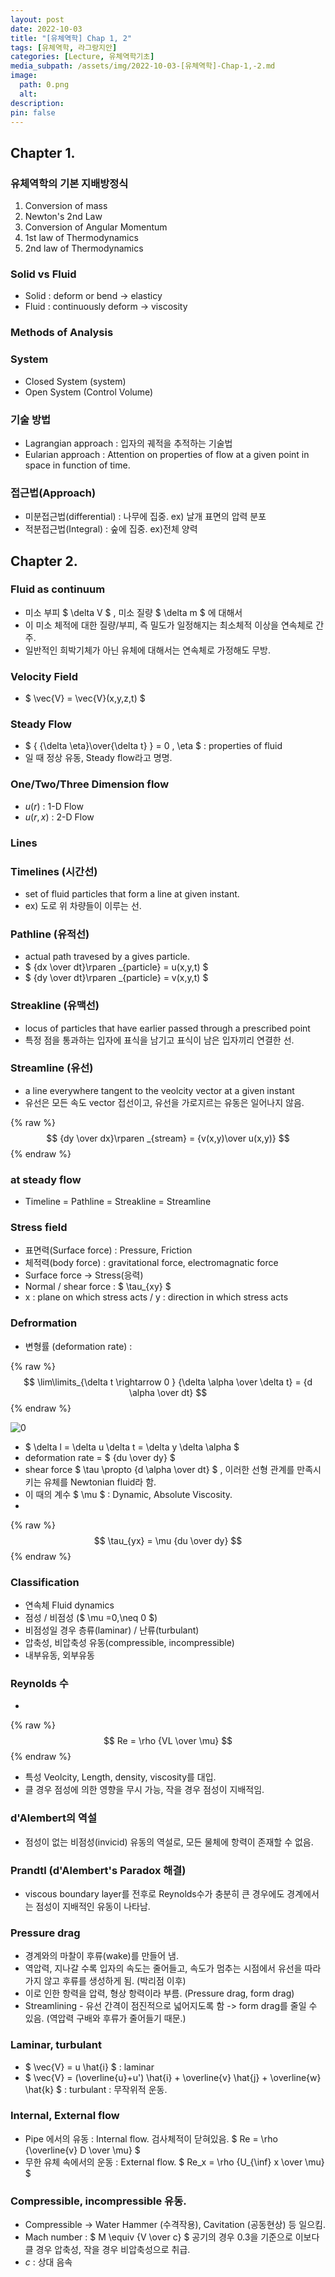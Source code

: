 ```yaml
---
layout: post
date: 2022-10-03
title: "[유체역학] Chap 1, 2"
tags: [유체역학, 라그랑지안]
categories: [Lecture, 유체역학기초]
media_subpath: /assets/img/2022-10-03-[유체역학]-Chap-1,-2.md
image:
  path: 0.png
  alt:  
description:  
pin: false
---
```



## Chapter 1.


### 유체역학의 기본 지배방정식

1. Conversion of mass
2. Newton's 2nd Law
3. Conversion of Angular Momentum
4. 1st law of Thermodynamics
5. 2nd law of Thermodynamics

### Solid vs Fluid

- Solid : deform or bend -> elasticy
- Fluid : continuously deform -> viscosity

### Methods of Analysis


### System

- Closed System (system)
- Open System (Control Volume)

### 기술 방법

- Lagrangian approach : 입자의 궤적을 추적하는 기술법
- Eularian approach : Attention on properties of flow at a given point in space in function of time.

### 접근법(Approach)

- 미분접근법(differential) : 나무에 집중. ex) 날개 표면의 압력 분포
- 적분접근법(Integral) : 숲에 집중. ex)전체 양력

## Chapter 2.


### Fluid as continuum

- 미소 부피 $ \delta V $ , 미소 질량 $ \delta m $ 에 대해서
- 이 미소 체적에 대한 질량/부피, 즉 밀도가 일정해지는 최소체적 이상을 연속체로 간주.
- 일반적인 희박기체가 아닌 유체에 대해서는 연속체로 가정해도 무방.

### Velocity Field

- $ \vec{V} = \vec{V}(x,y,z,t) $

### Steady Flow

- $ { {\delta \eta}\over{\delta t} } = 0 , \eta $ : properties of fluid
- 일 때 정상 유동, Steady flow라고 명명.

### One/Two/Three Dimension flow

- $u(r)$ : 1-D Flow
- $u(r,x)$ : 2-D Flow

### Lines


### Timelines (시간선)

- set of fluid particles that form a line at given instant.
- ex) 도로 위 차량들이 이루는 선.

### Pathline (유적선)

- actual path travesed by a gives particle.
- $ {dx \over dt}\rparen _{particle} = u(x,y,t) $
- $ {dy \over dt}\rparen _{particle} = v(x,y,t) $

### Streakline (유맥선)

- locus of particles that have earlier passed through a prescribed point
- 특정 점을 통과하는 입자에 표식을 남기고 표식이 남은 입자끼리 연결한 선.

### Streamline (유선)

- a line everywhere tangent to the veolcity vector at a given instant
- 유선은 모든 속도 vector 접선이고, 유선을 가로지르는 유동은 일어나지 않음.

{% raw %}
$$
{dy \over dx}\rparen _{stream} = {v(x,y)\over u(x,y)}
$$
{% endraw %}



### at steady flow

- Timeline = Pathline = Streakline = Streamline

### Stress field

- 표면력(Surface force) : Pressure, Friction
- 체적력(body force) : gravitational force, electromagnatic force
- Surface force -> Stress(응력)
- Normal / shear force : $ \tau_{xy} $
- x : plane on which stress acts / y : direction in which stress acts

### Defrormation

- 변형률 (deformation rate) :

{% raw %}
$$
\lim\limits_{\delta t \rightarrow 0 } {\delta \alpha \over \delta t} = {d \alpha \over dt}
$$
{% endraw %}



![0](/0.png)

- $ \delta l = \delta u \delta t = \delta y \delta \alpha $
- deformation rate = $ {du \over dy} $
- shear force $ \tau \propto {d \alpha \over dt} $ , 이러한 선형 관계를 만족시키는 유체를 Newtonian fluid라 함.
- 이 때의 계수 $ \mu $ : Dynamic, Absolute Viscosity.
- 

{% raw %}
$$
\tau_{yx} = \mu {du \over dy}
$$
{% endraw %}



### Classification

- 연속체 Fluid dynamics
- 점성 / 비점성 ($ \mu =0,\neq 0 $)
- 비점성일 경우 층류(laminar) / 난류(turbulant)
- 압축성, 비압축성 유동(compressible, incompressible)
- 내부유동, 외부유동

### Reynolds 수

- 

{% raw %}
$$
Re = \rho {VL \over \mu}
$$
{% endraw %}


- 특성 Veolcity, Length, density, viscosity를 대입.
- 클 경우 점성에 의한 영향을 무시 가능, 작을 경우 점성이 지배적임.

### d'Alembert의 역설

- 점성이 없는 비점성(invicid) 유동의 역설로, 모든 물체에 항력이 존재할 수 없음.

### Prandtl (d'Alembert's Paradox 해결)

- viscous boundary layer를 전후로 Reynolds수가 충분히 큰 경우에도 경계에서는 점성이 지배적인 유동이 나타남.

### Pressure drag

- 경계와의 마찰이 후류(wake)를 만들어 냄.
- 역압력, 지나갈 수록 입자의 속도는 줄어들고, 속도가 멈추는 시점에서 유선을 따라가지 않고 후류를 생성하게 됨. (박리점 이후)
- 이로 인한 항력을 압력, 형상 항력이라 부름. (Pressure drag, form drag)
- Streamlining - 유선 간격이 점진적으로 넓어지도록 함 -> form drag를 줄일 수 있음. (역압력 구배와 후류가 줄어들기 때문.)

### Laminar, turbulant

- $ \vec{V} = u \hat{i} $ : laminar
- $ \vec{V} = (\overline{u}+u') \hat{i} + \overline{v} \hat{j} + \overline{w} \hat{k} $ : turbulant : 무작위적 운동.

### Internal, External flow

- Pipe 에서의 유동 : Internal flow. 검사체적이 닫혀있음. $ Re = \rho {\overline{v} D \over \mu} $
- 무한 유체 속에서의 운동 : External flow. $ Re_x = \rho {U_{\inf} x \over \mu} $

### Compressible, incompressible 유동.

- Compressible -> Water Hammer (수격작용), Cavitation (공동현상) 등 일으킴.
- Mach number : $ M \equiv {V \over c} $ 공기의 경우 0.3을 기준으로 이보다 클 경우 압축성, 작을 경우 비압축성으로 취급.
- $c$ : 상대 음속


<script>
  window.MathJax = {
    tex: {
      macros: {
        R: "\\mathbb{R}",
        N: "\\mathbb{N}",
        Z: "\\mathbb{Z}",
        Q: "\\mathbb{Q}",
        C: "\\mathbb{C}",
        proj: "\\operatorname{proj}",
        rank: "\\operatorname{rank}",
        im: "\\operatorname{im}",
        dom: "\\operatorname{dom}",
        codom: "\\operatorname{codom}",
        argmax: "\\operatorname*{arg\,max}",
        argmin: "\\operatorname*{arg\,min}",
        "\{": "\\lbrace",
        "\}": "\\rbrace",
        sub: "\\subset",
        sup: "\\supset",
        sube: "\\subseteq",
        supe: "\\supseteq"
      },
      tags: "ams",
      strict: false, 
      inlineMath: [["$", "$"], ["\\(", "\\)"]],
      displayMath: [["$$", "$$"], ["\\[", "\\]"]]
    },
    options: {
      skipHtmlTags: ["script", "noscript", "style", "textarea", "pre"]
    }
  };
</script>
<script async src="https://cdn.jsdelivr.net/npm/mathjax@3/es5/tex-mml-chtml.js"></script>
